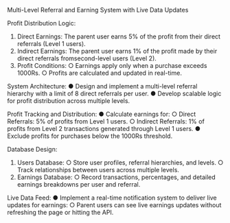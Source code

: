 Multi-Level Referral and Earning System with Live Data Updates

Profit Distribution Logic:
1. Direct Earnings: The parent user earns 5% of the profit from their direct referrals (Level 1 users).
2. Indirect Earnings: The parent user earns 1% of the profit made by their direct referrals fromsecond-level users (Level 2).
3. Profit Conditions:
○ Earnings apply only when a purchase exceeds 1000Rs.
○ Profits are calculated and updated in real-time.


System Architecture:
● Design and implement a multi-level referral hierarchy with a limit of 8 direct referrals per user.
● Develop scalable logic for profit distribution across multiple levels.

Profit Tracking and Distribution:
● Calculate earnings for:
○ Direct Referrals: 5% of profits from Level 1 users.
○ Indirect Referrals: 1% of profits from Level 2 transactions generated through Level 1 users.
● Exclude profits for purchases below the 1000Rs threshold.

Database Design:
1. Users Database:
○ Store user profiles, referral hierarchies, and levels.
○ Track relationships between users across multiple levels.
2. Earnings Database:
○ Record transactions, percentages, and detailed earnings breakdowns per
user and referral.

Live Data Feed:
● Implement a real-time notification system to deliver live updates for earnings:
○ Parent users can see live earnings updates without refreshing the page or hitting the API.
